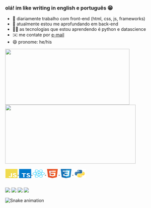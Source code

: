 ### olá! im like writing in english e português 😁


- 🔭 diariamente trabalho com front-end (html, css, js, frameworks)
- 🌱 atualmente estou me aprofundando em back-end
- 🧑‍💻 as tecnologias que estou aprendendo é python e datascience
- ✉️ me contate por <a href = "mailto:lucasvm87@gmail.com">e-mail</a>
- 😄 pronome: he/his

 <div>
  <a href="https://github.com/honnigam">
  <img align="center" width="400px" height="180em" src="https://github-readme-stats.vercel.app/api?username=honnigam&show_icons=true&theme=transparent&include_all_commits=true&count_private=true"/>
  <img align="center" width="420px" height="190em" src="https://github-readme-stats.vercel.app/api/top-langs/?username=honnigam&layout=compact&langs_count=16&theme=transparent"/>
</div>
<div style="display: inline_block"><br>
  <img align="center" alt="honnigam-Js" height="30" width="40" src="https://raw.githubusercontent.com/devicons/devicon/master/icons/javascript/javascript-plain.svg">
  <img align="center" alt="honnigam-Ts" height="30" width="40" src="https://raw.githubusercontent.com/devicons/devicon/master/icons/typescript/typescript-plain.svg">
  <img align="center" alt="honnigam-React" height="30" width="40" src="https://raw.githubusercontent.com/devicons/devicon/master/icons/react/react-original.svg">
  <img align="center" alt="honnigam-HTML" height="30" width="40" src="https://raw.githubusercontent.com/devicons/devicon/master/icons/html5/html5-original.svg">
  <img align="center" alt="honnigam-CSS" height="30" width="40" src="https://raw.githubusercontent.com/devicons/devicon/master/icons/css3/css3-original.svg">
  <img align="center" alt="honnigam-Python" height="30" width="40" src="https://raw.githubusercontent.com/devicons/devicon/master/icons/python/python-original.svg">

##

<div>

  <a href="https://instagram.com/barceloslucas_" target="_blank"><img src="https://img.shields.io/badge/-Instagram-%23E4405F?style=for-the-badge&logo=instagram&logoColor=white" target="_blank"></a>
 	<a href="https://www.twitch.tv/alceurp_" target="_blank"><img src="https://img.shields.io/badge/Twitch-9146FF?style=for-the-badge&logo=twitch&logoColor=white" target="_blank"></a>
  <a href = "mailto:lucasvm87@gmail.com"><img src="https://img.shields.io/badge/-Gmail-%23333?style=for-the-badge&logo=gmail&logoColor=white" target="_blank"></a>
  <a href="https://www.linkedin.com/in/lucas-ba" target="_blank"><img src="https://img.shields.io/badge/-LinkedIn-%230077B5?style=for-the-badge&logo=linkedin&logoColor=white" target="_blank"></a> 
  
![Snake animation](https://github.com/honnigam/honnigam/blob/output/github-contribution-grid-snake.svg)

</div>
